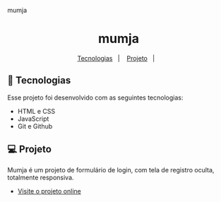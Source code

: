 mumja
<h1 align="center"> mumja </h1>

<p align="center">
  <a href="#-tecnologias">Tecnologias</a>&nbsp;&nbsp;&nbsp;|&nbsp;&nbsp;&nbsp;
  <a href="#-projeto">Projeto</a>&nbsp;&nbsp;&nbsp;|&nbsp;&nbsp;&nbsp;
</p>

## 🚀 Tecnologias

Esse projeto foi desenvolvido com as seguintes tecnologias:

- HTML e CSS
- JavaScript
- Git e Github

## 💻 Projeto

Mumja é um projeto de formulário de login, com tela de registro oculta, totalmente responsiva.

- [Visite o projeto online](https://claudiosssant.github.io/myhabits/)
